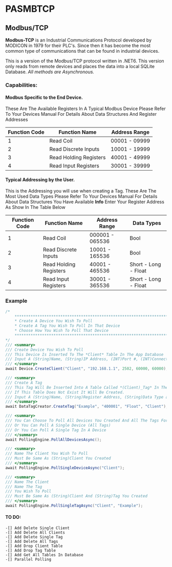 # PASMBTCP

## Modbus/TCP

**Modbus-TCP** is an Industrial Communications Protocol developed by MODICON in 1979 for their PLC's. 
Since then it has become the most common type of communications that can be found in industrial devices. 

This is a version of the Modbus/TCP protocol written in .NET6.
This version only reads from remote devices and places the data into a local SQLite Database. 
*All methods are Asynchronous.*

### Capabilities:

#### Modbus Specific to the End Device.
These Are The Available Registers In A Typical Modbus Device
Please Refer To Your Devices Manual For Details About Data Structures And Register Addresses

| Function Code | Function Name | Address Range |
|----------|----------|----------|
| 1 | Read Coil | 00001 - 09999 |
| 2 | Read Discrete Inputs | 10001 - 19999 |
| 3 | Read Holding Registers | 40001 - 49999 |
| 4 | Read Input Registers | 30001 - 39999 |


#### Typical Addressing by the User.
This is the Addressing you will use when creating a Tag.
These Are The Most Used Data Types
Please Refer To Your Devices Manual For Details About Data Structures You Have Available
**Info** Enter Your Register Address As Show In The Table Below 

| Function Code | Function Name | Address Range | Data Types |
|----------|----------|----------|----------|
| 1 | Read Coil | 000001 - 065536 | Bool |
| 2 | Read Discrete Inputs | 10001 - 165536 | Bool |
| 3 | Read Holding Registers | 40001 - 465536 | Short - Long - Float |
| 4 | Read Input Registers | 30001 - 365536 | Short - Long - Float |

### Example

``` C#
/* 
    ************************************************************************************************************
    * Create A Device You Wish To Poll
    * Create A Tag You Wish To Poll In That Device
    * Choose How You Wish To Poll That Device
    ************************************************************************************************************
*/
/// <summary>
/// Create Device You Wish To Poll
/// This Device Is Inserted To The *Client* Table In The App Database
/// Input A (String)Name, (String)IP Address, (INT)Port #, (INT)Connection (INT)Timeout and (INT)Read/Write Timeout
/// </summary>
await Device.CreateClient("Client", "192.168.1.1", 2502, 60000, 60000);

/// <summary>
/// Create A Tag
/// This Tag Will Be Inserted Into A Table Called *(Client)_Tag* In The App Database.
/// If This Table Does Not Exist It Will Be Created.
/// Input A (String)Name, (String)Register Address, (String)Data Type and What (String)Client It Belongs To
/// </summary>
await DataTagCreator.CreateTag("Example", "400001", "Float", "Client");

/// <summary>
/// You Can Choose To Poll All Devices You Created And All The Tags For Each Device
/// Or You Can Poll A Single Device (All Tags)
/// Or You Can Poll A Single Tag In A Device
/// </summary>
await PollingEngine.PollAllDevicesAsync();

/// <summary>
/// Name The Client You Wish To Poll
/// Must Be Same As (String)Client You Created
/// </summary>
await PollingEngine.PollSingleDeviceAsync("Client");

/// <summary>
/// Name The Client
/// Name The Tag
/// You Wish To Poll
/// Must Be Same As (String)Client And (String)Tag You Created
/// </summary>
await PollingEngine.PollSingleTagAsync("Client", "Example");
```
#### TO DO:
    -[] Add Delete Single Client
    -[] Add Delete All Clients
    -[] Add Delete Single Tag
    -[] Add Delete All Tags
    -[] Add Drop Client Table
    -[] Add Drop Tag Table
    -[] Add Get All Tables In Database
    -[] Parallel Polling
